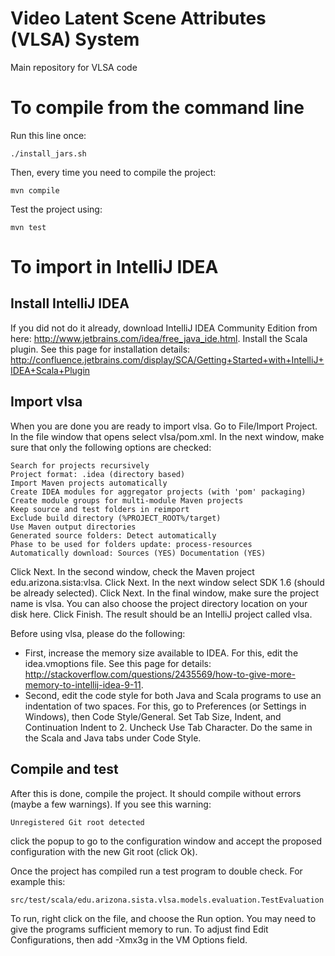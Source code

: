 Video Latent Scene Attributes (VLSA) System
===========================================

Main repository for VLSA code

To compile from the command line
================================

Run this line once:

	./install_jars.sh

Then, every time you need to compile the project:

	mvn compile

Test the project using:

    mvn test

To import in IntelliJ IDEA
==========================

Install IntelliJ IDEA
---------------------

If you did not do it already, download IntelliJ IDEA Community Edition from here: http://www.jetbrains.com/idea/free_java_ide.html. Install the Scala plugin. See this page for installation details: http://confluence.jetbrains.com/display/SCA/Getting+Started+with+IntelliJ+IDEA+Scala+Plugin

Import vlsa
-----------

When you are done you are ready to import vlsa. Go to File/Import Project. In the file window that opens select vlsa/pom.xml. In the next window, make sure that only the following options are checked:

	Search for projects recursively
	Project format: .idea (directory based)
	Import Maven projects automatically
	Create IDEA modules for aggregator projects (with 'pom' packaging)
	Create module groups for multi-module Maven projects
	Keep source and test folders in reimport
	Exclude build directory (%PROJECT_ROOT%/target)
	Use Maven output directories
	Generated source folders: Detect automatically
	Phase to be used for folders update: process-resources
	Automatically download: Sources (YES) Documentation (YES)

Click Next. In the second window, check the Maven project edu.arizona.sista:vlsa. Click Next. In the next window select SDK 1.6 (should be already selected). Click Next. In the final window, make sure the project name is vlsa. You can also choose the project directory location on your disk here. Click Finish. The result should be an IntelliJ project called vlsa.

Before using vlsa, please do the following:
* First, increase the memory size available to IDEA. For this, edit the idea.vmoptions file. See this page for details: http://stackoverflow.com/questions/2435569/how-to-give-more-memory-to-intellij-idea-9-11.
* Second, edit the code style for both Java and Scala programs to use an indentation of two spaces. For this, go to Preferences (or Settings in Windows), then Code Style/General. Set Tab Size, Indent, and Continuation Indent to 2. Uncheck Use Tab Character. Do the same in the Scala and Java tabs under Code Style. 

Compile and test
----------------

After this is done, compile the project. It should compile without errors (maybe a few warnings). If you see this warning:

	Unregistered Git root detected

click the popup to go to the configuration window and accept the proposed configuration with the new Git root (click Ok). 

Once the project has compiled run a test program to double check. For example this:

	src/test/scala/edu.arizona.sista.vlsa.models.evaluation.TestEvaluation

To run, right click on the file, and choose the Run option. You may need to give the programs sufficient memory to run. To adjust find Edit Configurations, then add -Xmx3g in the VM Options field.


